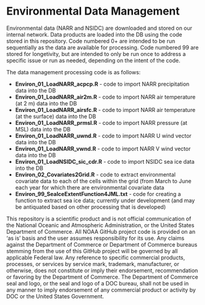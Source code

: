 # Environmental Data Management

Environmental data (NARR and NSIDC) are downloaded and stored on our internal network. Data products are loaded into the DB using the code stored in this repository. Code numbered 0+ are intended to be run sequentially as the data are available for processing. Code numbered 99 are stored for longetivity, but are intended to only be run once to address a specific issue or run as needed, depending on the intent of the code.

The data management processing code is as follows:
* **Environ_01_LoadNARR_acpcp.R** - code to import NARR precipitation data into the DB
* **Environ_01_LoadNARR_air2m.R** - code to import NARR air temperature (at 2 m) data into the DB
* **Environ_01_LoadNARR_airsfc.R** - code to import NARR air temperature (at the surface) data into the DB
* **Environ_01_LoadNARR_prmsl.R** - code to import NARR pressure (at MSL) data into the DB
* **Environ_01_LoadNARR_uwnd.R** - code to import NARR U wind vector data into the DB
* **Environ_01_LoadNARR_vwnd.R** - code to import NARR V wind vector data into the DB
* **Environ_01_LoadNSIDC_sic_cdr.R** - code to import NSIDC sea ice data into the DB
* **Environ_02_Covariates2Grid.R** - code to extract environmental covariate data to each of the cells within the grid (from March to June each year for which there are environmental covariate data
* **Environ_99_SeaIceExtentFunction4JML.txt** - code for creating a function to extract sea ice data; currently under development (and may be antiquated based on other processing that is developed)

This repository is a scientific product and is not official communication of the National Oceanic and Atmospheric Administration, or the United States Department of Commerce. All NOAA GitHub project code is provided on an ‘as is’ basis and the user assumes responsibility for its use. Any claims against the Department of Commerce or Department of Commerce bureaus stemming from the use of this GitHub project will be governed by all applicable Federal law. Any reference to specific commercial products, processes, or services by service mark, trademark, manufacturer, or otherwise, does not constitute or imply their endorsement, recommendation or favoring by the Department of Commerce. The Department of Commerce seal and logo, or the seal and logo of a DOC bureau, shall not be used in any manner to imply endorsement of any commercial product or activity by DOC or the United States Government.
